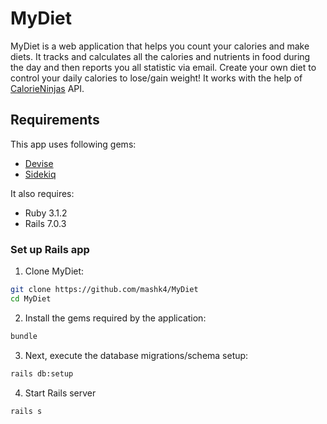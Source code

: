 # MyDiet

MyDiet is a web application that helps you count your calories and make diets. It tracks and calculates all the calories and nutrients in food during the day and then reports you all statistic via email. Create your own diet to control your daily calories to lose/gain weight! It works with the help of [CalorieNinjas](https://calorieninjas.com/) API.

## Requirements
This app uses following gems:
- [Devise](https://github.com/heartcombo/devise)
- [Sidekiq](https://github.com/mperham/sidekiq)

It also requires:
- Ruby 3.1.2
- Rails 7.0.3

### Set up Rails app
1. Clone MyDiet:

```bash
git clone https://github.com/mashk4/MyDiet
cd MyDiet
```

2. Install the gems required by the application:

```bash
bundle
```

3. Next, execute the database migrations/schema setup:

```bash
rails db:setup
```

4. Start Rails server

```bash
rails s
```
